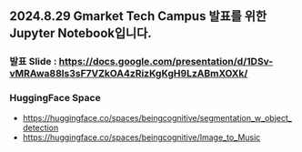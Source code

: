 ## 2024.8.29 Gmarket Tech Campus 발표를 위한 Jupyter Notebook입니다.

### 발표 Slide : https://docs.google.com/presentation/d/1DSv-vMRAwa88ls3sF7VZkOA4zRizKgKgH9LzABmXOXk/
### HuggingFace Space 
  * https://huggingface.co/spaces/beingcognitive/segmentation_w_object_detection
  * https://huggingface.co/spaces/beingcognitive/Image_to_Music

